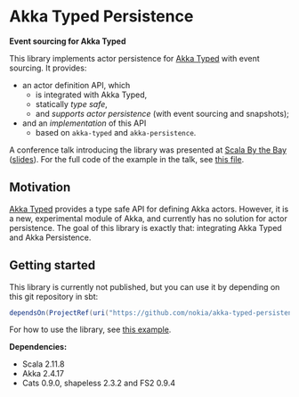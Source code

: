 <!--

   Copyright 2016 Nokia Solutions and Networks Oy

   Licensed under the Apache License, Version 2.0 (the "License");
   you may not use this file except in compliance with the License.
   You may obtain a copy of the License at

       http://www.apache.org/licenses/LICENSE-2.0

   Unless required by applicable law or agreed to in writing, software
   distributed under the License is distributed on an "AS IS" BASIS,
   WITHOUT WARRANTIES OR CONDITIONS OF ANY KIND, either express or implied.
   See the License for the specific language governing permissions and
   limitations under the License.

 -->

# Akka Typed Persistence

**Event sourcing for Akka Typed**

This library implements actor persistence for
[Akka Typed](http://doc.akka.io/docs/akka/2.4.11/scala/typed.html)
with event sourcing. It provides:

* an actor definition API, which
    * is integrated with Akka Typed,
    * statically _type safe_,
    * and _supports actor persistence_ (with event sourcing and snapshots);
* and an _implementation_ of this API
    * based on `akka-typed` and `akka-persistence`.

A conference talk introducing the library was presented at
[Scala By the Bay](http://sched.co/7iUT) ([slides](https://t.co/IsENEuxShc)).
For the full code of the example in the talk, see
[this file](examples/src/main/scala/com/example/PingActor.scala).


## Motivation

[Akka Typed](http://doc.akka.io/docs/akka/2.4.11/scala/typed.html)
provides a type safe API for defining Akka actors. However, it is
a new, experimental module of Akka, and currently has no solution
for actor persistence. The goal of this library is exactly that:
integrating Akka Typed and Akka Persistence.


## Getting started

This library is currently not published, but you can use it by
depending on this git repository in sbt:

```scala
dependsOn(ProjectRef(uri("https://github.com/nokia/akka-typed-persistence.git#master"), "persistence"))
```

For how to use the library, see
[this example](examples/src/main/scala/com/example/PingActor.scala).

**Dependencies:**

* Scala 2.11.8
* Akka 2.4.17
* Cats 0.9.0, shapeless 2.3.2 and FS2 0.9.4
